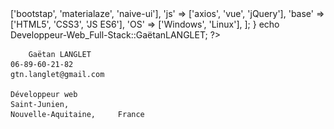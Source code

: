 <?php
![Alt Text](https://github.com/GaetanLgt/CV/blob/main/cv_Gaetan_LANGLET_Developpeur-full-stack.pdf)

/* A Personne has a name, a prenom, a date_naissance, an email, a tel, a github, a linkedin, a front, a
back, a full, and a library. */

$cv = new Curriculum_Vitae;

namespace GaetanLANGLET;

class Developpeur-Web_Full-Stack
{
	// déclaration d'une identité
	public $nom = 'LANGLET';
	public $prenom = 'Gaëtan';
	private $date_naissance = '29/01/1986';

	protected $email = 'gtn.langlet@gmail.com';
	protected $tel = '06-89-60-21-82';

	protected $github = 'https: //github.com/GaetanLgt';
	protected $linkedin = 'https://www.linkedin.com/in/ga%C3%ABtan-langlet-web-developpeur/';
}
class Compences extends Personne
{
	// déclaration des compentences
	public $front = 'Vue.js';
	public $back = 'Symphony';
	public $full = ['api_palteform', 'axios'];
	protected $library = [
		'css' => ['bootstap', 'materialaze', 
			'naive-ui'],
		'js' => ['axios', 'vue', 'jQuery'],
		'base' => ['HTML5', 'CSS3', 'JS ES6'],
		'OS' => ['Windows', 'Linux'],
	];
}

echo Developpeur-Web_Full-Stack::GaëtanLANGLET;			?>

      	Gaëtan LANGLET
	06-89-60-21-82
	gtn.langlet@gmail.com
    
	Développeur web
   	Saint-Junien,
	Nouvelle-Aquitaine, 	France 
	

